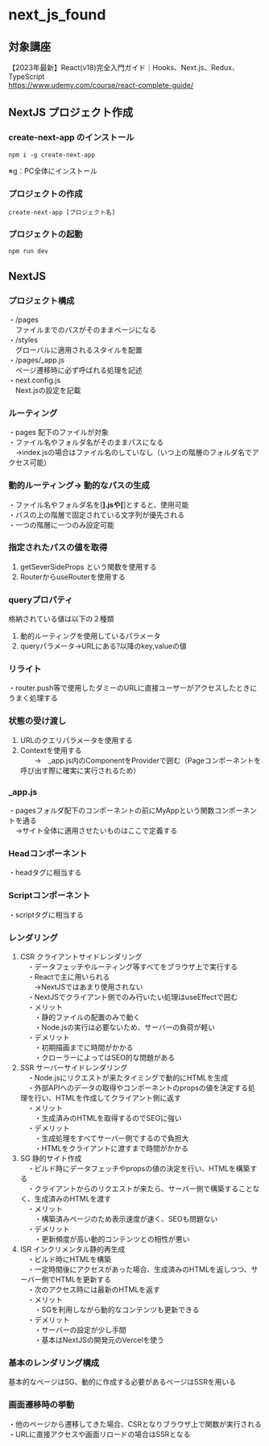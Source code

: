 # next_js_found
## 対象講座
【2023年最新】React(v18)完全入門ガイド｜Hooks、Next.js、Redux、TypeScript<br>
https://www.udemy.com/course/react-complete-guide/

## NextJS プロジェクト作成
### create-next-app のインストール
```
npm i -g create-next-app
```
※g：PC全体にインストール
### プロジェクトの作成
```
create-next-app [プロジェクト名]
```
### プロジェクトの起動
```
npm run dev
```

## NextJS
### プロジェクト構成
・/pages <br>
　ファイルまでのパスがそのままページになる<br>
・/styles<br>
　グローバルに適用されるスタイルを配置<br>
・/pages/_app.js<br>
　ページ遷移時に必ず呼ばれる処理を記述<br>
・next.config.js<br>
　Next.jsの設定を記載<br>

### ルーティング
・pages 配下のファイルが対象<br>
・ファイル名やフォルダ名がそのままパスになる<br>
　→index.jsの場合はファイル名のしていなし（いつ上の階層のフォルダ名でアクセス可能）

### 動的ルーティング→ 動的なパスの生成
・ファイル名やフォルダ名を[****].jsや[****]とすると、使用可能<br>
・パスの上の階層で固定されている文字列が優先される<br>
・一つの階層に一つのみ設定可能

### 指定されたパスの値を取得
1. getSeverSideProps という関数を使用する<br>
2. RouterからuseRouterを使用する

### queryプロパティ
格納されている値は以下の２種類<br>
1. 動的ルーティングを使用しているパラメータ<br>
2. queryパラメータ→URLにある?以降のkey,valueの値<br>

### リライト
・router.push等で使用したダミーのURLに直接ユーザーがアクセスしたときにうまく処理する

### 状態の受け渡し
1. URLのクエリパラメータを使用する<br>
2. Contextを使用する<br>
　　→　_app.js内のComponentをProviderで囲む（Pageコンポーネントを呼び出す際に確実に実行されるため）

### _app.js
・pagesフォルダ配下のコンポーネントの前にMyAppという関数コンポーネントを通る<br>
　→サイト全体に適用させたいものはここで定義する

### Headコンポーネント
・headタグに相当する

### Scriptコンポーネント
・scriptタグに相当する

### レンダリング
1. CSR クライアントサイドレンダリング<br>
　・データフェッチやルーティング等すべてをブラウザ上で実行する<br>
　・Reactで主に用いられる<br>
　　→NextJSではあまり使用されない<br>
　・NextJSでクライアント側でのみ行いたい処理はuseEffectで囲む<br>
　・メリット<br>
　　・静的ファイルの配置のみで動く<br>
　　・Node.jsの実行は必要ないため、サーバーの負荷が軽い<br>
　・デメリット<br>
　　・初期描画までに時間がかかる<br>
　　・クローラーによってはSEO的な問題がある<br>
2. SSR サーバーサイドレンダリング<br>
　・Node.jsにリクエストが来たタイミングで動的にHTMLを生成<br>
　・外部APIへのデータの取得やコンポーネントのpropsの値を決定する処理を行い、HTMLを作成してクライアント側に返す<br>
　・メリット<br>
　　・生成済みのHTMLを取得するのでSEOに強い<br>
　・デメリット<br>
　　・生成処理をすべてサーバー側でするので負担大<br>
　　・HTMLをクライアントに渡すまで時間がかかる<br>
3. SG  静的サイト作成<br>
　・ビルド時にデータフェッチやpropsの値の決定を行い、HTMLを構築する<br>
　・クライアントからのリクエストが来たら、サーバー側で構築することなく、生成済みのHTMLを渡す<br>
　・メリット<br>
　　・構築済みページのため表示速度が速く、SEOも問題ない<br>
　・デメリット<br>
　　・更新頻度が高い動的コンテンツとの相性が悪い<br>
4. ISR インクリメンタル静的再生成<br>
　・ビルド時にHTMLを構築<br>
　・一定時間後にアクセスがあった場合、生成済みのHTMLを返しつつ、サーバー側でHTMLを更新する<br>
　・次のアクセス時には最新のHTMLを返す<br>
　・メリット<br>
　　・SGを利用しながら動的なコンテンツも更新できる<br>
　・デメリット<br>
　　・サーバーの設定が少し手間<br>
　　・基本はNextJSの開発元のVercelを使う

### 基本のレンダリング構成
基本的なページはSG、動的に作成する必要があるページはSSRを用いる<br>

### 画面遷移時の挙動
・他のページから遷移してきた場合、CSRとなりブラウザ上で関数が実行される
・URLに直接アクセスや画面リロードの場合はSSRとなる

